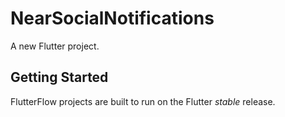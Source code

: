 # NearSocialNotifications

A new Flutter project.

## Getting Started

FlutterFlow projects are built to run on the Flutter _stable_ release.
